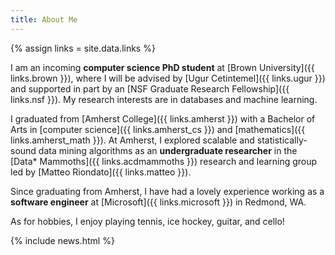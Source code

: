 ```yaml
---
title: About Me
---
```


{% assign links = site.data.links %}

I am an incoming **computer science PhD student** at [Brown University]({{
links.brown }}), where I will be advised by [Ugur Cetintemel]({{ links.ugur }})
and supported in part by an [NSF Graduate Research Fellowship]({{ links.nsf }}).
My research interests are in databases and machine learning.

I graduated from [Amherst College]({{ links.amherst }}) with a Bachelor of Arts
in [computer science]({{ links.amherst_cs }}) and [mathematics]({{
links.amherst_math }}). At Amherst, I explored scalable and statistically-sound
data mining algorithms as an **undergraduate researcher** in the [Data*
Mammoths]({{ links.acdmammoths }}) research and learning group led by [Matteo
Riondato]({{ links.matteo }}).

Since graduating from Amherst, I have had a lovely experience working as a
**software engineer** at [Microsoft]({{ links.microsoft }}) in Redmond, WA.

As for hobbies, I enjoy playing tennis, ice hockey, guitar, and cello!

{% include news.html %}
